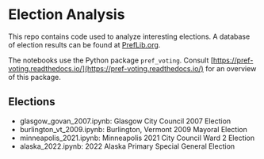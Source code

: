 <!-- #region -->

# Election Analysis

This repo contains code used to analyze interesting elections.  A database of election results can be found at [PrefLib.org](https://preflib.org).

The notebooks use the Python package ``pref_voting``.   Consult [https://pref-voting.readthedocs.io/](https://pref-voting.readthedocs.io/) for an overview of this package.  

## Elections

* glasgow_govan_2007.ipynb: Glasgow City Council 2007 Election
* burlington_vt_2009.ipynb: Burlington, Vermont 2009 Mayoral Election 
* minneapolis_2021.ipynb: Minneapolis 2021 City Council Ward 2 Election 
* alaska_2022.ipynb: 2022 Alaska Primary Special General Election

 